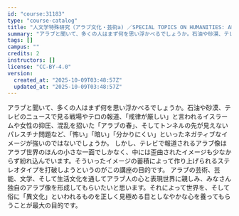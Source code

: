 ```yaml
---
id: "course:31183"
type: "course-catalog"
title: "人文学特殊研究（アラブ文化・芸術a) ／SPECIAL TOPICS ON HUMANITIES: ARABIC CULTURE AND ARTS (A)"
summary: "アラブと聞いて、多くの人はまず何を思い浮かべるでしょうか。石油や砂漠、テレビのニュースで見る戦場やテロの報道、「戒律が厳しい」と言われるイスラームや女性の抑圧、混乱を招いた「アラブの春」、そしてトンネルの先が見えないパレスチナ問題など、「怖…"
tags: []
campus: ""
credits: 2
instructors: []
license: "CC-BY-4.0"
version:
  created_at: "2025-10-09T03:48:57Z"
  updated_at: "2025-10-09T03:48:57Z"
---
```

アラブと聞いて、多くの人はまず何を思い浮かべるでしょうか。石油や砂漠、テレビのニュースで見る戦場やテロの報道、「戒律が厳しい」と言われるイスラームや女性の抑圧、混乱を招いた「アラブの春」、そしてトンネルの先が見えないパレスチナ問題など、「怖い」「暗い」「分かりにくい」といったネガティブなイメージが強いのではないでしょうか。 しかし、テレビで報道されるアラブ像はアラブ世界のほんの小さな一面でしかなく、中には歪曲されたイメージも少なからず紛れ込んでいます。そういったイメージの蓄積によって作り上げられるステレオタイプを打破しようというのがこの講座の目的です。 アラブの芸術、芸能、文学、そして生活文化を通してアラブ人の心と表現世界に親しみ、みなさん独自のアラブ像を形成してもらいたいと思います。それによって世界を、そして俗に「異文化」といわれるものを正しく見極める目としなやかな心を養ってもらうことが最大の目的です。
